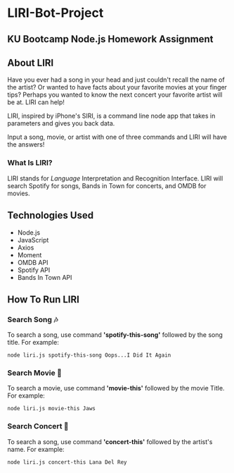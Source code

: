 # LIRI-Bot-Project

## KU Bootcamp Node.js Homework Assignment 

## About LIRI 

Have you ever had a song in your head and just couldn't recall the name of the artist? Or wanted to have facts about your favorite movies at your finger tips? Perhaps you wanted to know the next concert your favorite artist will be at. LIRI can help!  

LIRI, inspired by iPhone's SIRI, is a command line node app that takes in parameters and gives you back data.

Input a song, movie, or artist with one of three commands and LIRI will have the answers! 

### What Is LIRI?
LIRI stands for _Language_ Interpretation and Recognition Interface. LIRI will search Spotify for songs, Bands in Town for concerts, and OMDB for movies. 

## Technologies Used
- Node.js
- JavaScript 
- Axios 
- Moment
- OMDB API 
- Spotify API
- Bands In Town API 

## How To Run LIRI 
### Search Song :notes:

To search a song, use command **'spotify-this-song'** followed by the song title. For example: 

`node liri.js spotify-this-song Oops...I Did It Again` 

### Search Movie :movie_camera:

To search a movie, use command **'movie-this'** followed by the movie Title. For example: 

`node liri.js movie-this Jaws`

### Search Concert :dancers:

To search a song, use command **'concert-this'** followed by the artist's name. For example: 

`node liri.js concert-this Lana Del Rey` 

